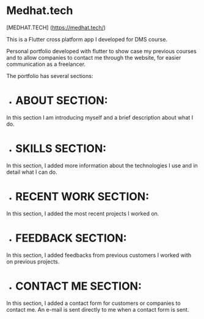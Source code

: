 # Medhat.tech

[MEDHAT.TECH] (https://medhat.tech/)

This is a Flutter cross platform app I developed for DMS course.

Personal portfolio developed with flutter to show case my previous courses and to allow companies to contact me through the website, for easier communication as a freelancer.

The portfolio has several sections:

- # ABOUT SECTION:
In this section I am introducing myself and a brief description about what I do.

- # SKILLS SECTION:
In this section, I added more information about the technologies I use and in detail what I can do. 

- # RECENT WORK SECTION:
In this section, I added the most recent projects I worked on.

- # FEEDBACK SECTION:
In this section, I added feedbacks from previous customers I worked with on previous projects.

- # CONTACT ME SECTION:
In this section, I added a contact form for customers or companies to contact me. An e-mail is sent directly to me when a contact form is sent.
